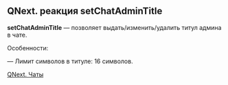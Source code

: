 ## QNext. реакция setChatAdminTitle

**setChatAdminTitle** — позволяет выдать/изменить/удалить титул админа в чате.



Особенности:

— Лимит символов в титуле: 16 символов.



[QNext. Чаты](/docs-test/admin/chat-about)

